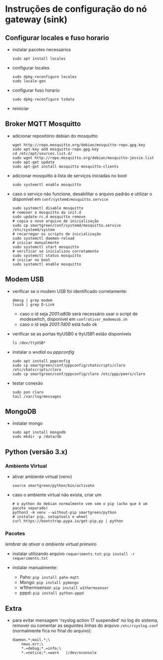 # Instruções de configuração do nó gateway (sink)

## Configurar locales e fuso horario
- instalar pacotes necessários
  ```
  sudo apt install locales
  ```

- configurar locales
  ```
  sudo dpkg-reconfigure locales
  sudo locale-gen
  ```

- configurar fuso horario
  ```
  sudo dpkg-reconfigure tzdata
  ```

- reiniciar

## Broker MQTT Mosquitto
- adicionar repositório debian do mosquitto
  ```
  wget http://repo.mosquitto.org/debian/mosquitto-repo.gpg.key
  sudo apt-key add mosquitto-repo.gpg.key
  cd /etc/apt/sources.list.d/
  sudo wget http://repo.mosquitto.org/debian/mosquitto-jessie.list
  sudo apt-get update
  sudo apt-get install mosquitto mosquitto-clients
  ```

- adicionar mosquitto à lista de serviços iniciadas no boot
  ```
  sudo systemctl enable mosquitto
  ```

- caso o serviço não funcione, desabilitar o arquivo padrão e utilizar o disponível em `conf/systemd/mosquitto.service`
  ```
  sudo systemctl disable mosquitto
  # remover o mosquitto do init.d
  sudo update-rc.d mosquitto remove
  # copia o novo arquivo de inicialização
  sudo cp smartgreen/conf/systemd/mosquitto.service /etc/systemd/system
  # recarregar os scripts de inicialização
  sudo systemctl daemon-reload 
  # iniciar manualmente
  sudo systemctl start mosquitto 
  # verificar se inicializou corretamente
  sudo systemctl status mosquitto 
  # iniciar no boot
  sudo systemctl enable mosquitto 
  ```

## Modem USB
- verificar se o modem USB foi identificado corretamente:
  ```
  dmesg | grep modem
  lsusb | grep D-Link
  ```
  - caso o id seja *2001:a80b* será necessário usar o script de modeswitch, disponível em `conf/ativar_modemusb.sh`
  - caso o id seja *2001:7d00* está tudo ok

- verificar se as portas ttyUSB0 e ttyUSB1 estão disponíveis
  ```
  ls /dev/ttyUSB*
  ```

- instalar o *wvdial* ou *pppconfig*
  ```
  sudo apt install pppconfig
  sudo cp smartgreen/conf/pppconfig/chatscripts/claro /etc/chatscripts/claro
  sudo cp smartgreen/conf/pppconfig/claro /etc/ppp/peers/claro
  ```

- testar conexão
  ```
  sudo pon claro
  tail /var/log/messages
  ```

## MongoDB
- instalar mongo
  ```
  sudo apt install mongodb
  sudo mkdir -p /data/db
  ```

## Python (versão 3.x)

### Ambiente Virtual
- ativar ambiente virtual (venv)
  ```
  source smartgreen/python/bin/activate
  ```

- caso o ambiente virtual não exista, criar um
  ```
  # o python do debian normalmente vem sem o pip (acho que é um pacote separado)
  python3 -m venv --without-pip smartgreen/python
  # instalar pip, setuptools e wheel
  curl https://bootstrap.pypa.io/get-pip.py | python
  ```

### Pacotes
*lembrar de ativar o ambiente virtual primeiro*

- instalar utilizando arquivo `requeriments.txt`: `pip install -r requeriments.txt`

- instalar manualmente:
  + Paho: `pip install paho-mqtt`
  + Mongo: `pip install pymongo`
  + w1thermsensor: `pip install w1thermsensor`
  + pppd: `pip install python-pppd`

## Extra
- para evitar mensagem 'rsyslog action 17 suspended' no log do sistema, remover ou comentar as seguintes linhas do arquivo `/etc/rsyslog.conf` (normalmente fica no final do arquivo):
  ```
  daemon.*;mail.*;\
      news.err;\
      *.=debug;*.=info;\
      *.=notice;*.=warn   |/dev/xconsole
  ```